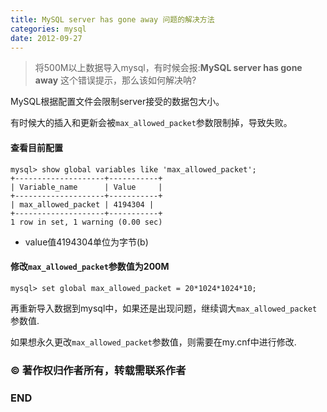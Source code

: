 ```yaml
---
title: MySQL server has gone away 问题的解决方法
categories: mysql
date: 2012-09-27
---
```


>将500M以上数据导入mysql，有时候会报:**MySQL server has gone away** 这个错误提示，那么该如何解决呐?


MySQL根据配置文件会限制server接受的数据包大小。

有时候大的插入和更新会被`max_allowed_packet`参数限制掉，导致失败。


#### 查看目前配置

``` shell
mysql> show global variables like 'max_allowed_packet';
+--------------------+-----------+
| Variable_name      | Value     |
+--------------------+-----------+
| max_allowed_packet | 4194304 |
+--------------------+-----------+
1 row in set, 1 warning (0.00 sec)

```

* value值4194304单位为字节(b)

#### 修改`max_allowed_packet`参数值为200M

``` shell
mysql> set global max_allowed_packet = 20*1024*1024*10;
```

再重新导入数据到mysql中，如果还是出现问题，继续调大`max_allowed_packet`参数值.

如果想永久更改`max_allowed_packet`参数值，则需要在my.cnf中进行修改.

### © 著作权归作者所有，转载需联系作者

### END
